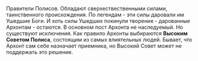 
Правители Полисов. Обладают сверхествественными силами, таинственного происхождения. По легендам - эти силы даровали им Ушедшие Боги. И хоть силы Ушедших покинули творение - дарованные Архонтам - остаются. 
В основном пост Архонта не наследуемый. Но существуют исключения.
Как правило Архонты выбираются **Высоким Советом Полиса**, состоящим из самых влиятельных людей.
Бывает, что Архонт сам себе назначает приемника, но Высокий Совет может не поддержать это решение. 
